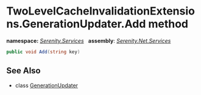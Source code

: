# TwoLevelCacheInvalidationExtensions.GenerationUpdater.Add method
**namespace:** *[Serenity.Services](../../README.md#serenity.services-namespace)*   **assembly**: *[Serenity.Net.Services](../../README.md)*

```csharp
public void Add(string key)
```

## See Also

* class [GenerationUpdater](../TwoLevelCacheInvalidationExtensions.GenerationUpdater.md)